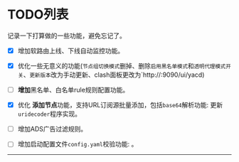 # TODO列表

记录一下打算做的一些功能，避免忘记了。

- [x] 增加软路由上线、下线自动监控功能。
- [x] 优化一些无意义的功能(`节点组切换模式`删掉、删除`启用黑名单模式`和`透明代理模式开关`、`更新版本`改为手动更新、clash面板更改为`http://<lan-ip>:9090/ui/yacd)
- [ ] **增加**黑名单、白名单rule规则配置功能。
- [x] 优化 **添加节点**功能，支持URL订阅源批量添加，包括`base64`解析功能: 更新`uridecoder`程序实现。
- [ ] 增加ADS广告过滤规则。
- [ ] 增加启动配置文件`config.yaml`校验功能: 。




---

